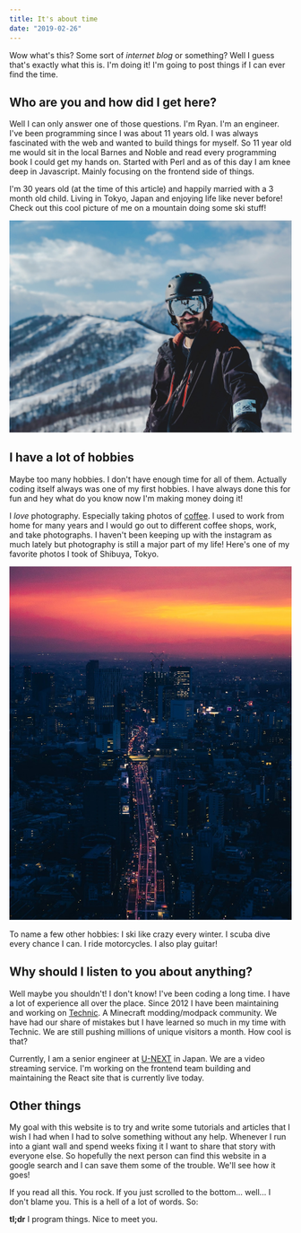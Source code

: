 ```yaml
---
title: It's about time
date: "2019-02-26"
---
```


Wow what's this? Some sort of _internet blog_ or something? Well I guess that's exactly what this is. I'm doing it! I'm going to post things if I can ever find the time.

## Who are you and how did I get here?

Well I can only answer one of those questions. I'm Ryan. I'm an engineer. I've been programming since I was about 11 years old. I was always fascinated with the web and wanted to build things for myself. So 11 year old me would sit in the local Barnes and Noble and read every programming book I could get my hands on. Started with Perl and as of this day I am knee deep in Javascript. Mainly focusing on the frontend side of things.

I'm 30 years old (at the time of this article) and happily married with a 3 month old child. Living in Tokyo, Japan and enjoying life like never before! Check out this cool picture of me on a mountain doing some ski stuff!

![Me!](./me.jpg)

## I have a lot of hobbies

Maybe too many hobbies. I don't have enough time for all of them. Actually coding itself always was one of my first hobbies. I have always done this for fun and hey what do you know now I'm making money doing it!

I _love_ photography. Especially taking photos of [coffee](https://instagram.com/sctlovescoffee). I used to work from home for many years and I would go out to different coffee shops, work, and take photographs. I haven't been keeping up with the instagram as much lately but photography is still a major part of my life! Here's one of my favorite photos I took of Shibuya, Tokyo.

![Shibuya, Tokyo](./shibuya.jpg)

To name a few other hobbies: I ski like crazy every winter. I scuba dive every chance I can. I ride motorcycles. I also play guitar!

## Why should I listen to you about anything?

Well maybe you shouldn't! I don't know! I've been coding a long time. I have a lot of experience all over the place. Since 2012 I have been maintaining and working on [Technic](https://www.technicpack.net). A Minecraft modding/modpack community. We have had our share of mistakes but I have learned so much in my time with Technic. We are still pushing millions of unique visitors a month. How cool is that?

Currently, I am a senior engineer at [U-NEXT](https://video.unext.jp) in Japan. We are a video streaming service. I'm working on the frontend team building and maintaining the React site that is currently live today.

## Other things

My goal with this website is to try and write some tutorials and articles that I wish I had when I had to solve something without any help. Whenever I run into a giant wall and spend weeks fixing it I want to share that story with everyone else. So hopefully the next person can find this website in a google search and I can save them some of the trouble. We'll see how it goes!

If you read all this. You rock. If you just scrolled to the bottom... well... I don't blame you. This is a hell of a lot of words. So:

**tl;dr** I program things. Nice to meet you.